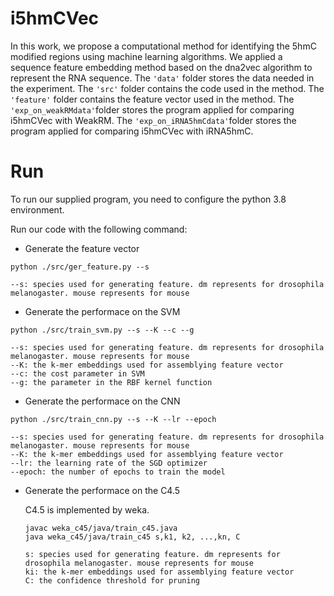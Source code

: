 # i5hmCVec

In this work, we propose a computational method for identifying the 5hmC modified regions using machine learning algorithms. We applied a sequence feature embedding method based on the dna2vec algorithm to represent the RNA sequence. The ```'data'``` folder stores the data needed in the experiment. The ```'src'``` folder contains the code used in the method. The ```'feature'``` folder contains the feature vector used in the method. The ```'exp_on_weakRMdata'```folder stores the program applied for comparing i5hmCVec with WeakRM. The ```'exp_on_iRNA5hmCdata'```folder stores the program applied for comparing i5hmCVec with iRNA5hmC.

# Run

To run our supplied program, you need to configure the python 3.8 environment.

Run our code with the following command:

+ Generate the feature vector 

```
python ./src/ger_feature.py --s
```

```
--s: species used for generating feature. dm represents for drosophila melanogaster. mouse represents for mouse
```

+ Generate the performace on the SVM

```
python ./src/train_svm.py --s --K --c --g 
```

```
--s: species used for generating feature. dm represents for drosophila melanogaster. mouse represents for mouse
--K: the k-mer embeddings used for assemblying feature vector
--c: the cost parameter in SVM
--g: the parameter in the RBF kernel function
```

+ Generate the performace on the CNN

```
python ./src/train_cnn.py --s --K --lr --epoch 
```

```
--s: species used for generating feature. dm represents for drosophila melanogaster. mouse represents for mouse
--K: the k-mer embeddings used for assemblying feature vector
--lr: the learning rate of the SGD optimizer
--epoch: the number of epochs to train the model
```

- Generate the performace on the C4.5

  C4.5 is implemented by weka.

  ```
  javac weka_c45/java/train_c45.java
  java weka_c45/java/train_c45 s,k1, k2, ...,kn, C
  ```

  ```
  s: species used for generating feature. dm represents for drosophila melanogaster. mouse represents for mouse
  ki: the k-mer embeddings used for assemblying feature vector
  C: the confidence threshold for pruning
  ```

  

